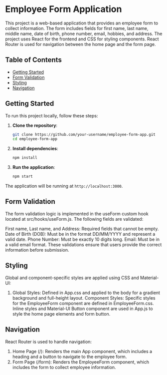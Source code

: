 # Employee Form Application

This project is a web-based application that provides an employee form to collect information. The form includes fields for first name, last name, middle name, date of birth, phone number, email, hobbies, and address. The project uses React for the frontend and CSS for styling components. React Router is used for navigation between the home page and the form page.

## Table of Contents

- [Getting Started](#getting-started)
- [Form Validation](#form-validation)
- [Styling](#styling)
- [Navigation](#navigation)

## Getting Started

To run this project locally, follow these steps:

1. **Clone the repository**:
    ```bash
    git clone https://github.com/your-username/employee-form-app.git
    cd employee-form-app
    ```

2. **Install dependencies**:
    ```bash
    npm install
    ```

3. **Run the application**:
    ```bash
    npm start
    ```

The application will be running at `http://localhost:3000`.

## Form Validation
The form validation logic is implemented in the useForm custom hook located at src/hooks/useForm.js. The following fields are validated:

First name, Last name, and Address: Required fields that cannot be empty.
Date of Birth (DOB): Must be in the format DD/MM/YYYY and represent a valid date.
Phone Number: Must be exactly 10 digits long.
Email: Must be in a valid email format.
These validations ensure that users provide the correct information before submission.

## Styling
Global and component-specific styles are applied using CSS and Material-UI:

1. Global Styles: Defined in App.css and applied to the body for a gradient background and full-height layout.
Component Styles: Specific styles for the EmployeeForm component are defined in EmployeeForm.css.
Inline styles and Material-UI Button component are used in App.js to style the home page elements and form button.

## Navigation
React Router is used to handle navigation:

1. Home Page (/): Renders the main App component, which includes a heading and a button to navigate to the employee form.
2. Form Page (/form): Renders the EmployeeForm component, which includes the form to collect employee information.